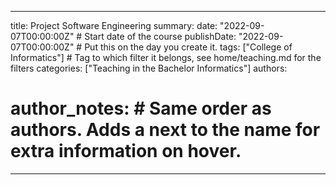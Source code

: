 
---
title: Project Software Engineering
summary: 
date: "2022-09-07T00:00:00Z" # Start date of the course
publishDate: "2022-09-07T00:00:00Z" # Put this on the day you create it.
tags: ["College of Informatics"] # Tag to which filter it belongs, see home/teaching.md for the filters
categories: ["Teaching in the Bachelor Informatics"]
authors:
# author_notes: # Same order as authors. Adds a  next to the name for extra information on hover.
---
